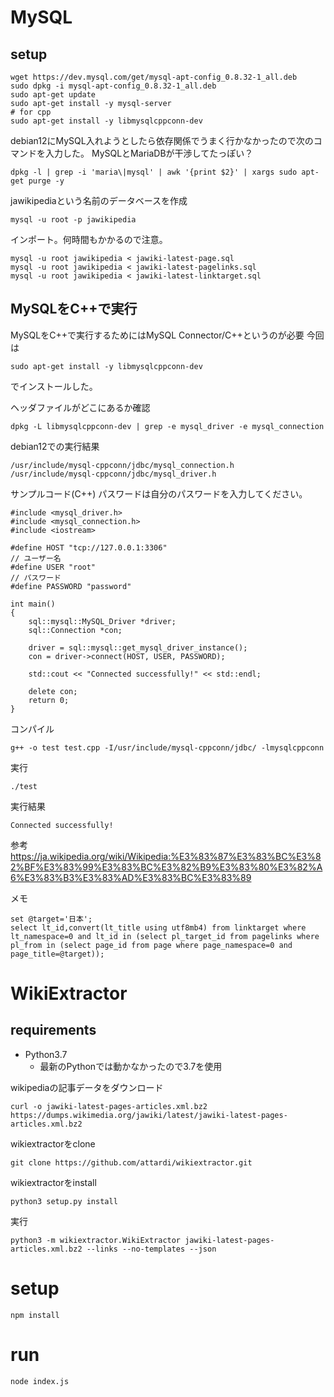 # MySQL
## setup
```
wget https://dev.mysql.com/get/mysql-apt-config_0.8.32-1_all.deb
sudo dpkg -i mysql-apt-config_0.8.32-1_all.deb
sudo apt-get update
sudo apt-get install -y mysql-server
# for cpp
sudo apt-get install -y libmysqlcppconn-dev
```
debian12にMySQL入れようとしたら依存関係でうまく行かなかったので次のコマンドを入力した。
MySQLとMariaDBが干渉してたっぽい？
```
dpkg -l | grep -i 'maria\|mysql' | awk '{print $2}' | xargs sudo apt-get purge -y
```

jawikipediaという名前のデータベースを作成
```
mysql -u root -p jawikipedia
```
インポート。何時間もかかるので注意。
```
mysql -u root jawikipedia < jawiki-latest-page.sql
mysql -u root jawikipedia < jawiki-latest-pagelinks.sql
mysql -u root jawikipedia < jawiki-latest-linktarget.sql
```

## MySQLをC++で実行
MySQLをC++で実行するためにはMySQL Connector/C++というのが必要
今回は
```
sudo apt-get install -y libmysqlcppconn-dev
```
でインストールした。

ヘッダファイルがどこにあるか確認
```
dpkg -L libmysqlcppconn-dev | grep -e mysql_driver -e mysql_connection
```
debian12での実行結果
```
/usr/include/mysql-cppconn/jdbc/mysql_connection.h
/usr/include/mysql-cppconn/jdbc/mysql_driver.h
```

サンプルコード(C++)
パスワードは自分のパスワードを入力してください。
```
#include <mysql_driver.h>
#include <mysql_connection.h>
#include <iostream>

#define HOST "tcp://127.0.0.1:3306"
// ユーザー名
#define USER "root"
// パスワード
#define PASSWORD "password"

int main()
{
    sql::mysql::MySQL_Driver *driver;
    sql::Connection *con;

    driver = sql::mysql::get_mysql_driver_instance();
    con = driver->connect(HOST, USER, PASSWORD);

    std::cout << "Connected successfully!" << std::endl;

    delete con;
    return 0;
}
```

コンパイル
```
g++ -o test test.cpp -I/usr/include/mysql-cppconn/jdbc/ -lmysqlcppconn
```
実行
```
./test
```
実行結果
```
Connected successfully!
```

参考
https://ja.wikipedia.org/wiki/Wikipedia:%E3%83%87%E3%83%BC%E3%82%BF%E3%83%99%E3%83%BC%E3%82%B9%E3%83%80%E3%82%A6%E3%83%B3%E3%83%AD%E3%83%BC%E3%83%89


メモ
```
set @target='日本';
select lt_id,convert(lt_title using utf8mb4) from linktarget where lt_namespace=0 and lt_id in (select pl_target_id from pagelinks where pl_from in (select page_id from page where page_namespace=0 and page_title=@target));
```

# WikiExtractor
## requirements
- Python3.7
  - 最新のPythonでは動かなかったので3.7を使用

wikipediaの記事データをダウンロード
```
curl -o jawiki-latest-pages-articles.xml.bz2 https://dumps.wikimedia.org/jawiki/latest/jawiki-latest-pages-articles.xml.bz2
```
wikiextractorをclone
```
git clone https://github.com/attardi/wikiextractor.git
```
wikiextractorをinstall
```
python3 setup.py install
```
実行
```
python3 -m wikiextractor.WikiExtractor jawiki-latest-pages-articles.xml.bz2 --links --no-templates --json
```


# setup
```
npm install
```

# run
```
node index.js
```